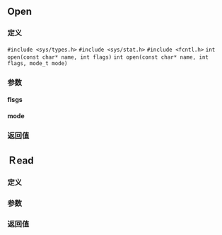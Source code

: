 ## Open
### 定义
`#include <sys/types.h>`
`#include <sys/stat.h>`
`#include <fcntl.h>`
`int open(const char* name, int flags)`
`int open(const char* name, int flags, mode_t mode)`
### 参数
#### flsgs

#### mode

### 返回值

## Ｒead
### 定义

### 参数

### 返回值